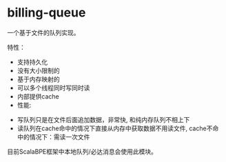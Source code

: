 # billing-queue

一个基于文件的队列实现。

特性：

* 支持持久化
* 没有大小限制的
* 基于内存映射的
* 可以多个线程同时写同时读
* 内部提供cache
* 性能:
+ 写队列只是在文件后面追加数据，非常快, 和纯内存队列不相上下
+ 读队列在cache命中的情况下直接从内存中获取数据不用读文件, cache不命中的情况下：需读一次文件

目前ScalaBPE框架中本地队列/必达消息会使用此模块。



